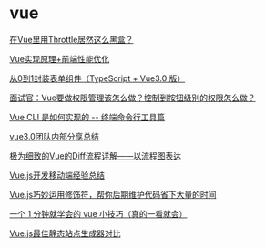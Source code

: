 # vue

[在Vue里用Throttle居然这么黑盒？](https://mp.weixin.qq.com/s/if6bearX6LJPgfbJVXamKA)

[Vue实现原理+前端性能优化](https://mp.weixin.qq.com/s/vQlqQqXhARS_8EKa1qEaDg)

[从0到1封装表单组件（TypeScript + Vue3.0 版）](https://mp.weixin.qq.com/s/4pwzyQKgYupS8JaOQHeKSA)

[面试官：Vue要做权限管理该怎么做？控制到按钮级别的权限怎么做？](https://mp.weixin.qq.com/s/MyRhh7W4m1GaoE--HqpFpQ)

[Vue CLI 是如何实现的 -- 终端命令行工具篇](https://mp.weixin.qq.com/s/Kw9oUxgCpZBr43DRjQirMQ)

[vue3.0团队内部分享总结](https://mp.weixin.qq.com/s/cifT6ceqrTnnirnuv8ZeCQ)

[极为细致的Vue的Diff流程详解——以流程图表达](https://mp.weixin.qq.com/s/qCQYdegMduJrxLL6NEzOcA)

[Vue.js开发移动端经验总结](https://mp.weixin.qq.com/s/R9ie_F4FhBgzzDscIqcX8A)

[Vue.js巧妙运用修饰符，帮你后期维护代码省下大量的时间](https://mp.weixin.qq.com/s?__biz=MzIwNTc4OTU2NA==&mid=2247487265&idx=1&sn=3db633413c3dcd507d0a491359d3271d&chksm=972acf32a05d46245b345b297fa2bab452098d32d673b3870ea88f07df5be6638978d2b671ac&mpshare=1&scene=24&srcid=01041OuYGWUuTOZIDbOxBBAZ&sharer_sharetime=1609753022616&sharer_shareid=18af4598a510ab1911de864d55f65d3a&key=e5a6f4840bcd614c419008d5b7276352e0f3a4181c455a35d2c6d21dba08714c2c4251416473bdd3c1a390def5e1f4a4b5245bedb3546bce78ae3d4f37322efb82779e2f344d6f24ebc7f8b0a2693a7406d45e73c23712cf8268d1644b1fb286ffc8ef79be146dc7fb9ec94705d515629c10a69d06122d737de2c4991c5cdb8d&ascene=14&uin=Mzc2MjkyMjk0MQ%3D%3D&devicetype=Windows+10+x64&version=6300002f&lang=zh_CN&exportkey=A0gRwazDxQuji6NQu8Mv974%3D&pass_ticket=uG0ITW7VbQre912sCs3w03oa5DNRIG3UHrL1%2FYIYsorCPizXQjGGAVEkkNHwDWci&wx_header=0)

[一个 1 分钟就学会的 vue 小技巧（真的一看就会）](https://mp.weixin.qq.com/s?__biz=MzAxODE2MjM1MA==&mid=2651566700&idx=2&sn=1fd1ef1a7ac3b89d39062a3fe3966501&chksm=802565adb752ecbb4753e442f3ebb99ba6635fabc93a62695f4b95a544906744c5e772ced8ba&mpshare=1&scene=24&srcid=0109ts43mQCUFe36qPhcQJ2O&sharer_sharetime=1610158810354&sharer_shareid=18af4598a510ab1911de864d55f65d3a&key=22e54b3cf07911aac3586f0c242a44bad7e89ecb950ebabf0d84d620650d54f4fe78770511da676f67fd5250757e38d20b62a135cddb4b09a4ea5f8529d2ded27f9cdfe834736c366518b4a0d5cd7612acb126bd02581803f420b3c8013bcf10f7b2c87f36685482b3f5ccdcfed2684b7470b8a6ca02b8e07ea739442fa68ff7&ascene=14&uin=Mzc2MjkyMjk0MQ%3D%3D&devicetype=Windows+10+x64&version=6300002f&lang=zh_CN&exportkey=A9iyvNiuznl2V%2F4F1nNYV10%3D&pass_ticket=uG0ITW7VbQre912sCs3w03oa5DNRIG3UHrL1%2FYIYsorCPizXQjGGAVEkkNHwDWci&wx_header=0)

[Vue.js最佳静态站点生成器对比](https://mp.weixin.qq.com/s?__biz=MzIyMDkwODczNw==&mid=2247493876&idx=2&sn=86739d4cccbbff9607af7a7f3f28e3ae&chksm=97c6755aa0b1fc4cd0959c1de69ef5ee9154b9275d80831659654aeeb3e23ec146dd3a9c2ebd&mpshare=1&scene=24&srcid=0109ik436mtsFMNzkgw8haHq&sharer_sharetime=1610160872449&sharer_shareid=18af4598a510ab1911de864d55f65d3a&key=ea7446b001317384cd2869b8db5d9474383ab216616820729816a357fc8ca54d99b936b33624fbbf62c2db405a27766afc9b2a5da01fb36ae9acd9764b4f1f7d7dd18037412d789ee9f86043703ab795b198738c630958b2422bf533f36782888537923dbb51601cbac30a4912ef3daba3a179f3abae20622507f4619628fa90&ascene=14&uin=Mzc2MjkyMjk0MQ%3D%3D&devicetype=Windows+10+x64&version=6300002f&lang=zh_CN&exportkey=Ay7lkhyJ1GS8dX0HdTJf%2Bns%3D&pass_ticket=uG0ITW7VbQre912sCs3w03oa5DNRIG3UHrL1%2FYIYsorCPizXQjGGAVEkkNHwDWci&wx_header=0)

